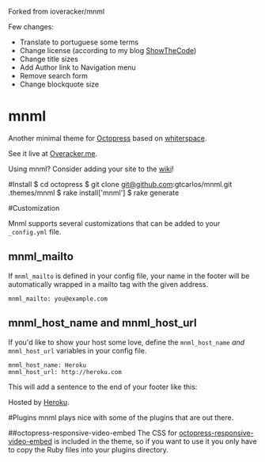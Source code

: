 Forked from ioveracker/mnml

Few changes:
- Translate to portuguese some terms
- Change license (according to my blog [ShowTheCode](http://www.showthecode.com.br))
- Change title sizes
- Add Author link to Navigation menu
- Remove search form
- Change blockquote size

mnml
====

Another minimal theme for [Octopress](http://octopress.org) based on [whiterspace](https://github.com/mjhea0/whiterspace).

See it live at [Overacker.me](http://overacker.me).

Using mnml?  Consider adding your site to the [wiki](https://github.com/ioveracker/mnml/wiki)!

#Install
    $ cd octopress
		$ git clone git@github.com:gtcarlos/mnml.git .themes/mnml
    $ rake install['mnml']
    $ rake generate
    
#Customization

Mnml supports several customizations that can be added to your `_config.yml` file.

## mnml_mailto
If `mnml_mailto` is defined in your config file, your name in the footer will be automatically wrapped in a mailto tag with the given address.

    mnml_mailto: you@example.com
    
## mnml_host_name and mnml_host_url
If you'd like to show your host some love, define the `mnml_host_name` *and* `mnml_host_url` variables in your config file.

    mnml_host_name: Heroku
    mnml_host_url: http://heroku.com
    
This will add a sentence to the end of your footer like this:

Hosted by [Heroku](http://heroku.com).

#Plugins
mnml plays nice with some of the plugins that are out there.

##octopress-responsive-video-embed
The CSS for [octopress-responsive-video-embed](https://github.com/optikfluffel/octopress-responsive-video-embed) is included in the theme, so if you want to use it you only have to copy the Ruby files into your plugins directory.
